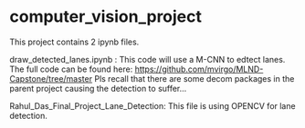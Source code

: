 # computer_vision_project
This project contains 2 ipynb files. 

draw_detected_lanes.ipynb : 
  This code will use a M-CNN to edtect lanes. The full code can be found here: https://github.com/mvirgo/MLND-Capstone/tree/master
  Pls recall that there are some decom packages in the parent project causing the detection to suffer...

  Rahul_Das_Final_Project_Lane_Detection:
    This file is using OPENCV for lane detection. 
